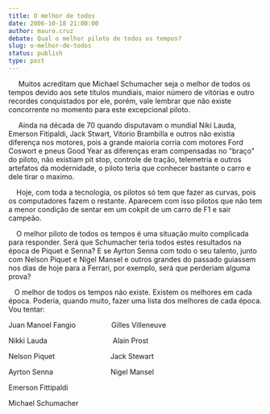 ```yaml
---
title: O melhor de todos
date: 2006-10-18 21:00:00
author: mauro.cruz
debate: Qual o melhor piloto de todos os tempos?
slug: o-melhor-de-todos
status: publish 
type: post
---
```


     Muitos acreditam que Michael Schumacher seja o melhor de todos os tempos devido aos sete títulos mundiais, maior número de vitórias e outro recordes conquistados por ele, porém, vale lembrar que não existe concorrente no momento para este excepcional piloto.


     Ainda na década de 70 quando disputavam o mundial Niki Lauda, Emerson Fitipaldi, Jack Stwart, Vitorio Brambilla e outros não existia diferença nos motores, pois a grande maioria corria com motores Ford Coswort e pneus Good Year as diferenças eram compensadas no "braço" do piloto, não existiam pit stop, controle de tração, telemetria e outros artefatos da modernidade, o piloto teria que conhecer bastante o carro e dele tirar o maximo.


    Hoje, com toda a tecnologia, os pilotos só tem que fazer as curvas, pois os computadores fazem o restante. Aparecem com isso pilotos que não tem a menor condição de sentar em um cokpit de um carro de F1 e sair campeão.


    O melhor piloto de todos os tempos é uma situação muito complicada para responder. Será que Schumacher teria todos estes resultados na época de Piquet e Senna? E se Ayrton Senna com todo o seu talento, junto com Nelson Piquet e Nigel Mansel e outros grandes do passado guiassem nos dias de hoje para a Ferrari, por exemplo, será que perderiam alguma prova?


   O melhor de todos os tempos não existe. Existem os melhores em cada época. Poderia, quando muito, fazer uma lista dos melhores de cada época. Vou tentar:


Juan Manoel Fangio                  Gilles Villeneuve


Nikki Lauda                                 Alain Prost


Nelson Piquet                            Jack Stewart


Ayrton Senna                             Nigel Mansel


Emerson Fittipaldi                   


Michael Schumacher


 


